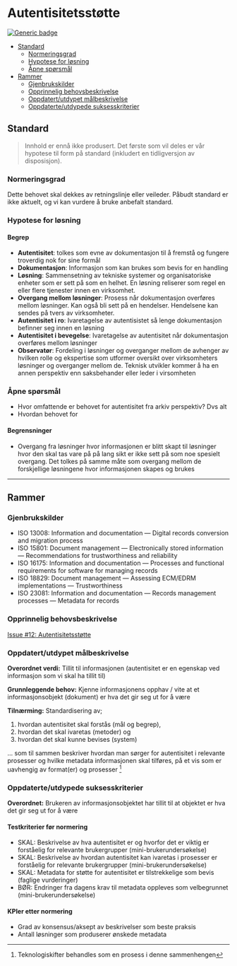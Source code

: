 # Autentisitetsstøtte

[![Generic badge](https://img.shields.io/badge/Status-Kladd-red.svg)](https://shields.io/)

<!-- MarkdownTOC -->

- [Standard](#standard)
	- [Normeringsgrad](#normeringsgrad)
	- [Hypotese for løsning](#hypotese-for-l%C3%B8sning)
	- [Åpne spørsmål](#%C3%A5pne-sp%C3%B8rsm%C3%A5l)
- [Rammer](#rammer)
	- [Gjenbrukskilder](#gjenbrukskilder)
	- [Opprinnelig behovsbeskrivelse](#opprinnelig-behovsbeskrivelse)
	- [Oppdatert/utdypet målbeskrivelse](#oppdatertutdypet-m%C3%A5lbeskrivelse)
	- [Oppdaterte/utdypede suksesskriterier](#oppdaterteutdypede-suksesskriterier)

<!-- /MarkdownTOC -->


## Standard

> Innhold er ennå ikke produsert. Det første som vil deles er vår hypotese til form på standard (inkludert en tidligversjon av disposisjon).

### Normeringsgrad

Dette behovet skal dekkes av retningslinje eller veileder. Påbudt standard er ikke aktuelt, og vi kan vurdere å bruke anbefalt standard.

### Hypotese for løsning

#### Begrep

* **Autentisitet**: tolkes som evne av dokumentasjon til å fremstå og fungere troverdig nok for sine formål
* **Dokumentasjon**: Informasjon som kan brukes som bevis for en handling
* **Løsning**: Sammensetning av tekniske systemer og organisatoriske enheter som er sett på som en helhet. En løsning reliserer som regel en eller flere tjenester innen en virksomhet.
* **Overgang mellom løsninger**: Prosess når dokumentasjon overføres mellom løsninger. Kan også bli sett på en hendelser. Hendelsene kan sendes på tvers av virksomheter.
* **Autentisitet i ro**: Ivaretagelse av autentisistet så lenge dokumentasjon befinner seg innen en løsning
* **Autentisitet i bevegelse**: Ivaretagelse av autentisitet når dokumentasjon overføres mellom løsninger
* **Observatør**: Fordeling i løsninger og overganger mellom de avhenger av hvilken rolle og ekspertise som utformer oversikt over virksomheters løsninger og overganger mellom de. Teknisk utvikler kommer å ha en annen perspektiv enn saksbehander eller leder i virsomheten

### Åpne spørsmål

* Hvor omfattende er behovet for autentisitet fra arkiv perspektiv? Dvs alt
* Hvordan behovet for 

#### Begrensninger

* Overgang fra løsninger hvor informasjonen er blitt skapt til løsninger hvor den skal tas vare på på lang sikt er ikke sett på som noe spesielt overgang. Det tolkes på samme måte som overgang mellom de forskjellige løsningene hvor informasjonen skapes og brukes


---

## Rammer

### Gjenbrukskilder

- ISO 13008: Information and documentation — Digital records conversion and migration process
- ISO 15801: Document management — Electronically stored information — Recommendations for trustworthiness and reliability
- ISO 16175: Information and documentation — Processes and functional requirements for software for managing records
- ISO 18829: Document management — Assessing ECM/EDRM implementations — Trustworthiness
- ISO 23081: Information and documentation — Records management processes — Metadata for records

### Opprinnelig behovsbeskrivelse

[Issue #12: Autentisitetsstøtte](https://github.com/arkivverket/standardlab/issues/12)

### Oppdatert/utdypet målbeskrivelse

**Overordnet verdi:** Tillit til informasjonen (autentisitet er en egenskap ved informasjon som vi skal ha tillit til)

**Grunnleggende behov:** Kjenne informasjonens opphav / vite at et informasjonsobjekt (dokument) er hva det gir seg ut for å være

**Tilnærming:** Standardisering av;

1. hvordan autentisitet skal forstås (mål og begrep), 
2. hvordan det skal ivaretas (metoder) og 
3. hvordan det skal kunne bevises (system) 

… som til sammen beskriver hvordan man sørger for autentisitet i relevante prosesser og hvilke metadata informasjonen skal tilføres, på et vis som er uavhengig av format(er) og prosesser [^1]

### Oppdaterte/utdypede suksesskriterier

**Overordnet:** Brukeren av informasjonsobjektet har tillit til at objektet er hva det gir seg ut for å være

#### Testkriterier før normering

- SKAL: Beskrivelse av hva autentisitet er og hvorfor det er viktig er forståelig for relevante brukergrupper (mini-brukerundersøkelse)
- SKAL: Beskrivelse av hvordan autentisitet kan ivaretas i prosesser er forståelig for relevante brukergrupper (mini-brukerundersøkelse)
- SKAL: Metadata for støtte for autentisitet er tilstrekkelige som bevis (faglige vurderinger)
- BØR: Endringer fra dagens krav til metadata oppleves som velbegrunnet (mini-brukerundersøkelse)

#### KPIer etter normering

- Grad av konsensus/aksept av beskrivelser som beste praksis
- Antall løsninger som produserer ønskede metadata

[^1]: Teknologiskifter behandles som en prosess i denne sammenhengen
